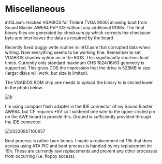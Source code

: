 # Miscellaneous

int13.asm: Hacked VGABIOS for Trident TVGA 9000i allowing boot from Sound Blaster AWE64 PnP IDE without any additional ROMs. The final binary files are generated by checksum.py which corrects the checksum byte and interleaves the data as required by the board.

Recently fixed buggy write routine in int13.asm that corrupted data when writing. Now everything seems to be working fine. Remember to set VGABIOS shadow option on in the BIOS. This significantly shortens load times. Currently only standard maximum CHS 1024/16/63 geometry is supported. This gives DOS the impression that the drive is 528MB in size (larger disks will work, but size is limited).

The VGABIOS ROM chip one needs to upload the binary to is circled lower in the photo below.

![b](https://user-images.githubusercontent.com/42321684/183293270-acaf0e7e-1472-4642-a010-b7a36ed051bb.jpg)

I'm using compact flash adapter in the IDE connector of my Sound Blaster AWE64, but CF requires +5V so I soldered one wire to the upper circled pin on the AWE board to provide this. Ground is sufficiently provided through the IDE connector.

![20220807160957](https://user-images.githubusercontent.com/42321684/183293348-9df50234-928c-420a-9911-57a270743351.jpg)

Boot process is rather bare bones. I made a replacement int 13h that does access using ATA PIO and boot process is handled by my replacement int 19h. These are currently raw replacements and prevent any other processes from occurring (i.e. floppy access).
